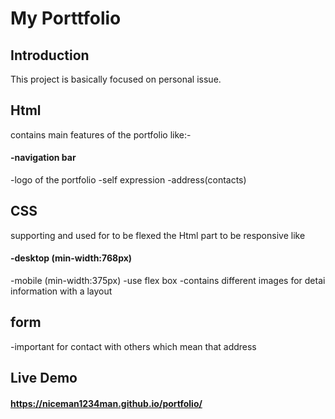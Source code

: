 # My Porttfolio

## Introduction

This project is basically focused on personal issue.

## Html

contains main features of the portfolio like:-
#### -navigation bar
-logo of the portfolio
-self expression
-address(contacts)

## CSS

supporting and used for to be flexed the Html part to be responsive like
#### -desktop (min-width:768px)
-mobile (min-width:375px)
-use flex box
-contains different images for detai information with a layout
## form
-important for contact with others which mean that address
## Live Demo
#### https://niceman1234man.github.io/portfolio/
